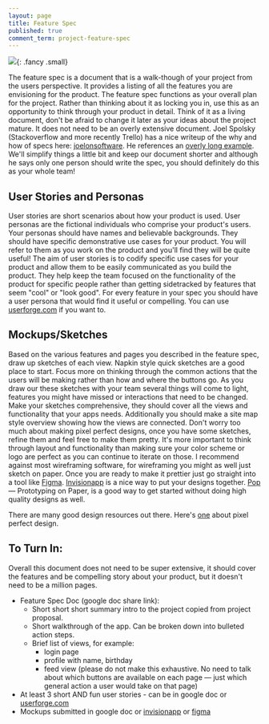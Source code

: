 ```yaml
---
layout: page
title: Feature Spec
published: true
comment_term: project-feature-spec
---
```




![](http://i.giphy.com/13NR9a0aYuYMy4.gif){: .fancy .small}

The feature spec is a document that is a walk-though of your project from the users perspective.  It provides a listing of all the features you are envisioning for the product. The feature spec functions as your overall plan for the project.  Rather than thinking about it as locking you in, use this as an opportunity to think through your product in detail.  Think of it as a living document, don't be afraid to change it later as your ideas about the project mature.  It does not need to be an overly extensive document. Joel Spolsky (Stackoverflow and more recently Trello) has a nice writeup of the why and how of specs here: [joelonsoftware](http://www.joelonsoftware.com/articles/fog0000000035.html).  He references an [overly long example](http://www.joelonsoftware.com/articles/WhatTimeIsIt.html). We'll simplify things a little bit and keep our document shorter and although he says only one person should write the spec, you should definitely do this as your whole team!

## User Stories and Personas

User stories are short scenarios about how your product is used.  User personas are the fictional individuals who comprise your product's users.  Your personas should have names and believable backgrounds.  They should have specific demonstrative use cases for your product.  You will refer to them as you work on the product and you'll find they will be quite useful!  The aim of user stories is to codify specific use cases for your product and allow them to be easily communicated as you build the product.  They help keep the team focused on the functionality of the product for specific people rather than getting sidetracked by features that seem "cool" or "look good".  For every feature in your spec you should have a user persona that would find it useful or compelling. You can use [userforge.com](http://userforge.com) if you want to.

## Mockups/Sketches

Based on the various features and pages you described in the feature spec, draw up sketches of each view.  Napkin style quick sketches are a good place to start. Focus more on thinking through the common actions that the users will be making rather than how and where the buttons go.  As you draw our these sketches with your team several things will come to light, features you might have missed or interactions that need to be changed.  Make your sketches comprehensive, they should cover all the views and functionality that your apps needs. Additionally you should make a site map style overview showing how the views are connected. Don't worry too much about making pixel perfect designs, once you have some sketches, refine them and feel free to make them pretty. It's more important to think through layout and functionality than making sure your color scheme or logo are perfect as you can continue to iterate on those.  I recommend against most wireframing software, for wireframing you might as well just sketch on paper.  Once you are ready to make it prettier just go straight into a tool like [Figma](https://www.figma.com/).  [Invisionapp](https://www.invisionapp.com/) is a nice way to put your designs together.  [Pop](https://marvelapp.com/pop/) — Prototyping on Paper, is a good way to get started without doing high quality designs as well.  

There are many good design resources out there. Here's [one](http://cdn.ustwo.com/PPP/PP3.pdf) about pixel perfect design.


## To Turn In:

Overall this document does not need to be super extensive, it should cover the features and be compelling story about your product, but it doesn't need to be a million pages.

* Feature Spec Doc (google doc share link):
  * Short short short summary intro to the project copied from project proposal.
  * Short walkthrough of the app. Can be broken down into bulleted action steps.
  * Brief list of views, for example:
    * login page
    * profile with name, birthday
    * feed view
    (please do not make this exhaustive. No need to talk about which buttons are available on each page — just which general action a user would take on that page)
* At least 3 short AND fun user stories - can be in google doc or [userforge.com](http://userforge.com)
* Mockups submitted in google doc or [invisionapp](https://www.invisionapp.com/) or [figma](https://www.figma.com)
